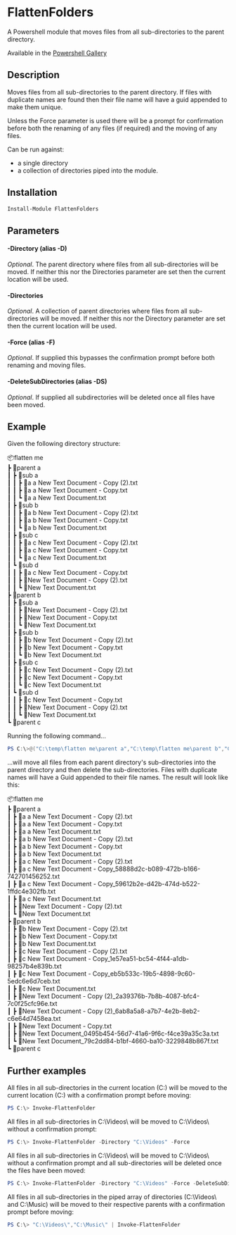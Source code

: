 # FlattenFolders
A Powershell module that moves files from all sub-directories to the parent directory.

Available in the [Powershell Gallery](https://www.powershellgallery.com/packages/FlattenFolders)

## Description
Moves files from all sub-directories to the parent directory. If files with duplicate names are found then their file name
will have a guid appended to make them unique.

Unless the Force parameter is used there will be a prompt for confirmation before both the renaming of any files (if required)
and the moving of any files.

Can be run against: 

* a single directory
* a collection of directories piped into the module.

## Installation

```powershell
Install-Module FlattenFolders
```

## Parameters

#### -Directory (alias -D)
*Optional*. The parent directory where files from all sub-directories will be moved. If neither this nor the Directories
parameter are set then the current location will be used.

#### -Directories
*Optional*. A collection of parent directories where files from all sub-directories will be moved. If neither this nor 
the Directory parameter are set then the current location will be used.

#### -Force (alias -F)
*Optional*. If supplied this bypasses the confirmation prompt before both renaming and moving files.

#### -DeleteSubDirectories (alias -DS)
*Optional*. If supplied all subdirectories will be deleted once all files have been moved.

## Example

Given the following directory structure:

📦flatten me<br />
 ┣ 📂parent a<br />
 ┃ ┣ 📂sub a<br />
 ┃ ┃ ┣ 📜a a New Text Document - Copy (2).txt<br />
 ┃ ┃ ┣ 📜a a New Text Document - Copy.txt<br />
 ┃ ┃ ┗ 📜a a New Text Document.txt<br />
 ┃ ┣ 📂sub b<br />
 ┃ ┃ ┣ 📜a b New Text Document - Copy (2).txt<br />
 ┃ ┃ ┣ 📜a b New Text Document - Copy.txt<br />
 ┃ ┃ ┗ 📜a b New Text Document.txt<br />
 ┃ ┣ 📂sub c<br />
 ┃ ┃ ┣ 📜a c New Text Document - Copy (2).txt<br />
 ┃ ┃ ┣ 📜a c New Text Document - Copy.txt<br />
 ┃ ┃ ┗ 📜a c New Text Document.txt<br />
 ┃ ┗ 📂sub d<br />
 ┃ ┃ ┣ 📜a c New Text Document - Copy.txt<br />
 ┃ ┃ ┣ 📜New Text Document - Copy (2).txt<br />
 ┃ ┃ ┗ 📜New Text Document.txt<br />
 ┣ 📂parent b<br />
 ┃ ┣ 📂sub a<br />
 ┃ ┃ ┣ 📜New Text Document - Copy (2).txt<br />
 ┃ ┃ ┣ 📜New Text Document - Copy.txt<br />
 ┃ ┃ ┗ 📜New Text Document.txt<br />
 ┃ ┣ 📂sub b<br />
 ┃ ┃ ┣ 📜b New Text Document - Copy (2).txt<br />
 ┃ ┃ ┣ 📜b New Text Document - Copy.txt<br />
 ┃ ┃ ┗ 📜b New Text Document.txt<br />
 ┃ ┣ 📂sub c<br />
 ┃ ┃ ┣ 📜c New Text Document - Copy (2).txt<br />
 ┃ ┃ ┣ 📜c New Text Document - Copy.txt<br />
 ┃ ┃ ┗ 📜c New Text Document.txt<br />
 ┃ ┗ 📂sub d<br />
 ┃ ┃ ┣ 📜c New Text Document - Copy.txt<br />
 ┃ ┃ ┣ 📜New Text Document - Copy (2).txt<br />
 ┃ ┃ ┗ 📜New Text Document.txt<br />
 ┗ 📂parent c

Running the following command...

```powershell
PS C:\>@("C:\temp\flatten me\parent a","C:\temp\flatten me\parent b","C:\temp\flatten me\parent c") | Invoke-FlattenFolders -Force -DeleteSubDirectories
```

...will move all files from each parent directory's sub-directories into the parent directory and then delete the sub-directories. Files with duplicate names will have a Guid appended to their file names. The result will look like this:

📦flatten me<br />
 ┣ 📂parent a<br />
 ┃ ┣ 📜a a New Text Document - Copy (2).txt<br />
 ┃ ┣ 📜a a New Text Document - Copy.txt<br />
 ┃ ┣ 📜a a New Text Document.txt<br />
 ┃ ┣ 📜a b New Text Document - Copy (2).txt<br />
 ┃ ┣ 📜a b New Text Document - Copy.txt<br />
 ┃ ┣ 📜a b New Text Document.txt<br />
 ┃ ┣ 📜a c New Text Document - Copy (2).txt<br />
 ┃ ┣ 📜a c New Text Document - Copy_58888d2c-b089-472b-b166-742701456252.txt<br />
 ┃ ┣ 📜a c New Text Document - Copy_59612b2e-d42b-474d-b522-1ffdc4e302fb.txt<br />
 ┃ ┣ 📜a c New Text Document.txt<br />
 ┃ ┣ 📜New Text Document - Copy (2).txt<br />
 ┃ ┗ 📜New Text Document.txt<br />
 ┣ 📂parent b<br />
 ┃ ┣ 📜b New Text Document - Copy (2).txt<br />
 ┃ ┣ 📜b New Text Document - Copy.txt<br />
 ┃ ┣ 📜b New Text Document.txt<br />
 ┃ ┣ 📜c New Text Document - Copy (2).txt<br />
 ┃ ┣ 📜c New Text Document - Copy_1e57ea51-bc54-4f44-a1db-98257b4e839b.txt<br />
 ┃ ┣ 📜c New Text Document - Copy_eb5b533c-19b5-4898-9c60-5edc6e6d7ceb.txt<br />
 ┃ ┣ 📜c New Text Document.txt<br />
 ┃ ┣ 📜New Text Document - Copy (2)_2a39376b-7b8b-4087-bfc4-7c0f25cfc96e.txt<br />
 ┃ ┣ 📜New Text Document - Copy (2)_6ab8a5a8-a7b7-4e2b-8eb2-c6e64d7458ea.txt<br />
 ┃ ┣ 📜New Text Document - Copy.txt<br />
 ┃ ┣ 📜New Text Document_0495b454-56d7-41a6-9f6c-f4ce39a35c3a.txt<br />
 ┃ ┗ 📜New Text Document_79c2dd84-b1bf-4660-ba10-3229848b867f.txt<br />
 ┗ 📂parent c
 
 ## Further examples

All files in all sub-directories in the current location (C:\) will be moved to the current location (C:\) with a 
confirmation prompt before moving:

```powershell
PS C:\> Invoke-FlattenFolder
```

All files in all sub-directories in C:\Videos\ will be moved to C:\Videos\ without a confirmation prompt:

```powershell
PS C:\> Invoke-FlattenFolder -Directory "C:\Videos" -Force
```

All files in all sub-directories in C:\Videos\ will be moved to C:\Videos\ without a confirmation prompt and all
sub-directories will be deleted once the files have been moved:

```powershell
PS C:\> Invoke-FlattenFolder -Directory "C:\Videos" -Force -DeleteSubDirectories
```

All files in all sub-directories in the piped array of directories (C:\Videos\ and C:\Music\) will be moved to their 
respective parents with a confirmation prompt before moving:

```powershell
PS C:\> "C:\Videos\","C:\Music\" | Invoke-FlattenFolder
```
